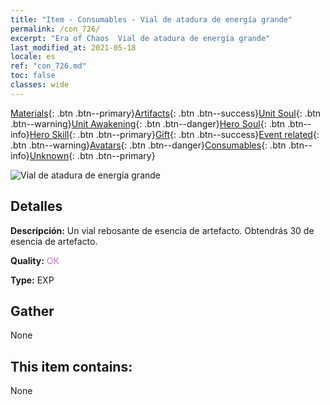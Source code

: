 ```yaml
---
title: "Item - Consumables - Vial de atadura de energía grande"
permalink: /con_726/
excerpt: "Era of Chaos  Vial de atadura de energía grande"
last_modified_at: 2021-05-18
locale: es
ref: "con_726.md"
toc: false
classes: wide
---
```

 [Materials](/ItemsES/){: .btn .btn--primary}[Artifacts](/ItemsES/Artifacts/){: .btn .btn--success}[Unit Soul](/ItemsES/UnitSoul/){: .btn .btn--warning}[Unit Awakening](/ItemsES/UnitAwakening/){: .btn .btn--danger}[Hero Soul](/ItemsES/HeroSoul/){: .btn .btn--info}[Hero Skill](/ItemsES/HeroSkill/){: .btn .btn--primary}[Gift](/ItemsES/Gift/){: .btn .btn--success}[Event related](/ItemsES/Events/){: .btn .btn--warning}[Avatars](/ItemsES/Avatars/){: .btn .btn--danger}[Consumables](/ItemsES/Consumables/){: .btn .btn--info}[Unknown](/ItemsES/Unknown/){: .btn .btn--primary}

 ![Vial de atadura de energía grande](/images/t/i_522.png)

## Detalles
 **Descripción:** Un vial rebosante de esencia de artefacto. Obtendrás 30 de esencia de artefacto.

 **Quality:** <span style="color: #DA70D6">OK</span>

 **Type:** EXP

## Gather

  None

## This item contains:

  None

